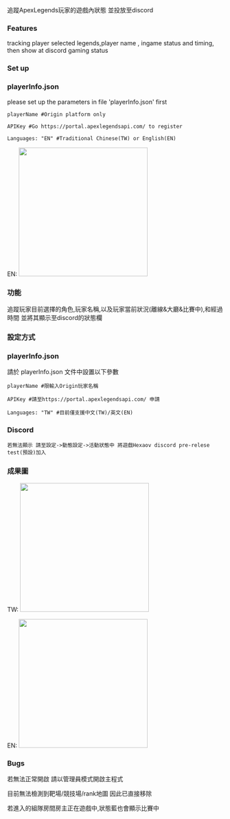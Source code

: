 追蹤ApexLegends玩家的遊戲內狀態 並投放至discord

### Features
   
   tracking player selected legends,player name , ingame status and timing, then show at discord gaming status


### Set up


   ### playerInfo.json


   please set up the parameters in file 'playerInfo.json' first

    playerName #Origin platform only
   
    APIKey #Go https://portal.apexlegendsapi.com/ to register
   
    Languages: "EN" #Traditional Chinese(TW) or English(EN)
    



EN:
<a href="https://github.com/a3510377" style="border-radius:50%">
    <img width="300px" src="https://media.discordapp.net/attachments/872419914718273587/976855909185773578/unknown.png">
</a>






### 功能

   追蹤玩家目前選擇的角色,玩家名稱,以及玩家當前狀況(離線&大廳&比賽中),和經過時間 並將其顯示至discord的狀態欄


### 設定方式


   ### playerInfo.json


   請於 playerInfo.json 文件中設置以下參數

    playerName #限輸入Origin玩家名稱 
   
    APIKey #請至https://portal.apexlegendsapi.com/ 申請 
   
    Languages: "TW" #目前僅支援中文(TW)/英文(EN)
    

   ### Discord


    若無法顯示 請至設定->動態設定->活動狀態中 將遊戲Hexaov discord pre-relese test(預設)加入





### 成果圖

TW:
<a href="https://github.com/a3510377" style="border-radius:50%">
    <img width="300px" src="https://media.discordapp.net/attachments/872419914718273587/976852857506656256/unknown.png">
</a>

EN:
<a href="https://github.com/a3510377" style="border-radius:50%">
    <img width="300px" src="https://media.discordapp.net/attachments/872419914718273587/976855909185773578/unknown.png">
</a>


### Bugs
若無法正常開啟 請以管理員模式開啟主程式

目前無法檢測到靶場/競技場/rank地圖 因此已直接移除

若進入的組隊房間房主正在遊戲中,狀態藍也會顯示比賽中

